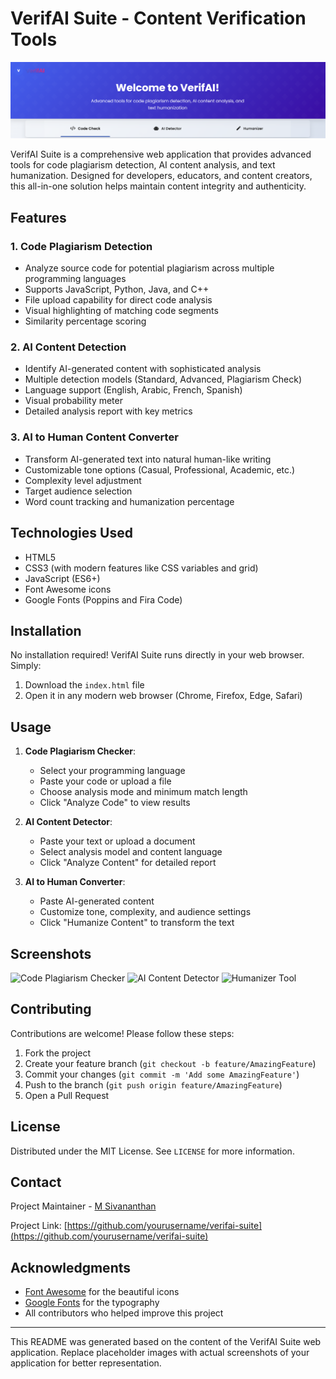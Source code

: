 # VerifAI Suite - Content Verification Tools

![VerifAI](https://github.com/MSivananthan/VerifAI/blob/main/Screenshot%202025-03-31%20204839.png)

VerifAI Suite is a comprehensive web application that provides advanced tools for code plagiarism detection, AI content analysis, and text humanization. Designed for developers, educators, and content creators, this all-in-one solution helps maintain content integrity and authenticity.

## Features

### 1. Code Plagiarism Detection
- Analyze source code for potential plagiarism across multiple programming languages
- Supports JavaScript, Python, Java, and C++
- File upload capability for direct code analysis
- Visual highlighting of matching code segments
- Similarity percentage scoring

### 2. AI Content Detection
- Identify AI-generated content with sophisticated analysis
- Multiple detection models (Standard, Advanced, Plagiarism Check)
- Language support (English, Arabic, French, Spanish)
- Visual probability meter
- Detailed analysis report with key metrics

### 3. AI to Human Content Converter
- Transform AI-generated text into natural human-like writing
- Customizable tone options (Casual, Professional, Academic, etc.)
- Complexity level adjustment
- Target audience selection
- Word count tracking and humanization percentage

## Technologies Used

- HTML5
- CSS3 (with modern features like CSS variables and grid)
- JavaScript (ES6+)
- Font Awesome icons
- Google Fonts (Poppins and Fira Code)

## Installation

No installation required! VerifAI Suite runs directly in your web browser. Simply:

1. Download the `index.html` file
2. Open it in any modern web browser (Chrome, Firefox, Edge, Safari)

## Usage

1. **Code Plagiarism Checker**:
   - Select your programming language
   - Paste your code or upload a file
   - Choose analysis mode and minimum match length
   - Click "Analyze Code" to view results

2. **AI Content Detector**:
   - Paste your text or upload a document
   - Select analysis model and content language
   - Click "Analyze Content" for detailed report

3. **AI to Human Converter**:
   - Paste AI-generated content
   - Customize tone, complexity, and audience settings
   - Click "Humanize Content" to transform the text

## Screenshots

![Code Plagiarism Checker](https://via.placeholder.com/400x250/3a0ca3/ffffff?text=Code+Plagiarism+Checker)
![AI Content Detector](https://via.placeholder.com/400x250/f72585/ffffff?text=AI+Content+Detector)
![Humanizer Tool](https://via.placeholder.com/400x250/4cc9f0/ffffff?text=Humanizer+Tool)

## Contributing

Contributions are welcome! Please follow these steps:

1. Fork the project
2. Create your feature branch (`git checkout -b feature/AmazingFeature`)
3. Commit your changes (`git commit -m 'Add some AmazingFeature'`)
4. Push to the branch (`git push origin feature/AmazingFeature`)
5. Open a Pull Request

## License

Distributed under the MIT License. See `LICENSE` for more information.

## Contact

Project Maintainer - [M Sivananthan](mailto:sivananthan46m@gmail.com.com)

Project Link: [https://github.com/yourusername/verifai-suite](https://github.com/yourusername/verifai-suite)

## Acknowledgments

- [Font Awesome](https://fontawesome.com) for the beautiful icons
- [Google Fonts](https://fonts.google.com) for the typography
- All contributors who helped improve this project

---

This README was generated based on the content of the VerifAI Suite web application. Replace placeholder images with actual screenshots of your application for better representation.
